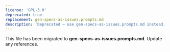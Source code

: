 ```yaml
---
license: 'GPL-3.0'
deprecated: true
replacement: gen-specs-as-issues.prompts.md
description: 'Deprecated – use gen-specs-as-issues.prompts.md instead.'
---
```


This file has been migrated to **gen-specs-as-issues.prompts.md**. Update any references.

